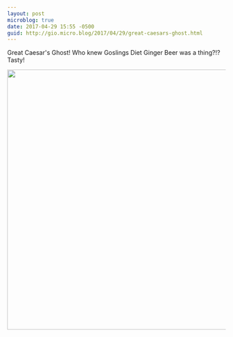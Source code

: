 ```yaml
---
layout: post
microblog: true
date: 2017-04-29 15:55 -0500
guid: http://gio.micro.blog/2017/04/29/great-caesars-ghost.html
---
```

Great Caesar's Ghost! Who knew Goslings Diet Ginger Beer was a thing?!? Tasty!

<img src="http://gio.micro.blog/uploads/2017/fc6a2e959e.jpg" width="600" height="600" style="height: auto" />
